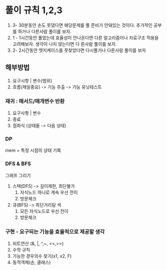 # 풀이 규칙  1,2,3
1) 3- 30분동안 손도 못댔다면 해당문제를 풀 준비가 안돼있는 것이다. 추가적인 공부를 하거나 다른사람 풀이를 보자.
2) 1 - 1시간동안 풀었는데 효율성이 안나온다면 다른 알고리즘이나 자료구조 적용을 고려해보자. 생각이 나지 않는다면 다 른사람 풀이를 보자.
3) 2- 2시간동안 엣지케이스를 못찾았다면 다시풀거나 다른사람 풀이를 보자


## 해부방법 
1. 요구시항 | 변수(범위)
2. 흐름(제일중요) -> 기능 추출 -> 기능 유닛테스트

### 재귀 : 매서드/매개변수 반환 
1. 요구사항 | 변수
2. 종료
3. 점화식 (상태들 -> 다음 상태)  

### DP
mem = 특정 시점의 상태 기록 

### DFS & BFS 
그래프 그리기
1. 스택(DFS) -> 깊이제한, 최단불가
   1. 자식노드 하나로 계속 우선 전이
   2. 방문체크
2. 큐(BFS) -> 최단거리탐 색 
   1. 모든 자식노드로 우선 전이
   2. 방문체크

### 구현 - 요구되는 기능을 효율적으로 제공할 생각
1. 비트연산 (&, |, ^,~, <<,>>)
2. 수학 규칙 
3. 가능한 경우의수 찾기(x1, x2, F)
4. 동적객체(손, 클래스)






